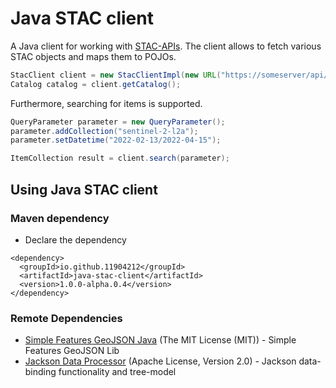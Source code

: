 Java STAC client
==============

A Java client for working with [STAC-APIs](https://github.com/radiantearth/stac-api-spec).
The client allows to fetch various STAC objects and maps them to POJOs.


```java
StacClient client = new StacClientImpl(new URL("https://someserver/api/stac/v1/"));
Catalog catalog = client.getCatalog();
```
Furthermore, searching for items is supported.

```java
QueryParameter parameter = new QueryParameter();
parameter.addCollection("sentinel-2-l2a");
parameter.setDatetime("2022-02-13/2022-04-15");

ItemCollection result = client.search(parameter);
```


## Using Java STAC client
### Maven dependency ###

* Declare the dependency
```
<dependency>
  <groupId>io.github.11904212</groupId>
  <artifactId>java-stac-client</artifactId>
  <version>1.0.0-alpha.0.4</version>
</dependency>
```


### Remote Dependencies ###

* [Simple Features GeoJSON Java](https://github.com/ngageoint/simple-features-geojson-java) (The MIT License (MIT)) - Simple Features GeoJSON Lib
* [Jackson Data Processor](https://github.com/FasterXML/jackson-databind) (Apache License, Version 2.0) - Jackson data-binding functionality and tree-model
